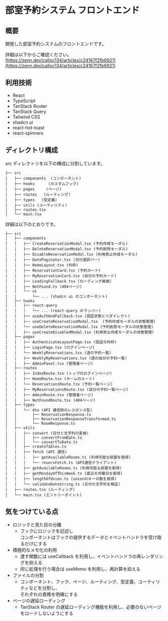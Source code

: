 # 部室予約システム フロントエンド

## 概要

開発した部室予約システムのフロントエンドです。

詳細は以下からご確認ください。
[https://zenn.dev/calloc134/articles/c24167f2fb6921](https://zenn.dev/calloc134/articles/c24167f2fb6921)

## 利用技術

- React
- TypeScript
- TanStack Router
- TanStack Query
- Tailwind CSS
- shadcn ui
- react-hot-toast
- react-spinners

## ディレクトリ構成

src ディレクトリを以下の構成に分割しています。

```src
├── src
│   ├── components  (コンポーネント)
│   ├── hooks      (カスタムフック)
│   ├── pages     (ページ)
│   ├── routes   (ルーティング)
│   ├── types   (型定義)
│   ├── utils (ユーティリティ)
│   ├── routes.tsx
│   └── main.tsx
```

詳細は以下のとおりです。

```
├── src
│   ├── components
│   │   ├── CreateReservationModal.tsx (予約作成モーダル)
│   │   ├── DeleteReservationModal.tsx (予約削除モーダル)
│   │   ├── DisableReservationModal.tsx (利用禁止作成モーダル)
│   │   ├── DatePaginator.tsx (日付選択バー)
│   │   ├── HomeLayout.tsx (外枠)
│   │   ├── ReservationCard.tsx (予約カード)
│   │   ├── MyReservationCard.tsx (自分の予約カード)
│   │   ├── LoadingFallback.tsx (ローディング画面)
│   │   ├── NotFound.ts (404ページ)
│   │   └── ui
│   │       └── ... (shadcn ui のコンポーネント)
│   ├── hooks
│   │   ├── react-query
│   │   │   └── ... (react-query のラッパー)
│   │   ├── useAuthAndFallback.tsx (認証状態とリダイレクト)
│   │   ├── useCreateReservationModal.tsx  (予約作成モーダルの状態管理)
│   │   └── useDeleteReservationModal.tsx (予約削除モーダルの状態管理)
│   │   ├── useCreateDisabledModal.tsx (利用禁止作成モーダルの状態管理)
│   ├── pages
│   │   ├── AuthenticateLayoutPage.tsx (認証の外枠)
│   │   ├── LoginPage.tsx (ログインページ)
│   │   └── WeeklyReservations.tsx (週の予約一覧)
│   │   ├── WeeklyMyReservations.tsx (週の自分の予約一覧)
│   │   ├── AdminPanel.tsx (管理者ページ)
│   ├── routes
│   │   ├── IndexRoute.tsx (トップのログインページ)
│   │   ├── HomeRoute.tsx (ホームのルート)
│   │   └── ReservationsRoute.tsx (予約一覧ページ)
│   │   ├── MyReservationsRoute.tsx (自分の予約一覧ページ)
│   │   ├── AdminRoute.tsx (管理者ページ)
│   │   ├── NotFoundRoute.tsx (404ページ)
│   ├── types
│   │   └── dto (API 通信時のレスポンス型)
│   │       ├── ReservationResponse.ts
│   │       ├── ReservationResponseTransformed.ts
│   │       └── RoomResponse.ts
│   ├── utils
│   │   ├── convert (日付と文字列の変換)
│   │   │   ├── convertFromDate.ts
│   │   │   └── convertToDate.ts
│   │   ├── createTables.ts
│   │   ├── fetch (API 通信)
│   │   │   ├── getAvailableRooms.ts (利用可能な部屋を取得)
│   │   │   └── reservFetch.ts (API通信クライアント)
│   │   ├── getAvailableRooms.ts (利用可能な部屋を取得)
│   │   ├── getMondayOfThisWeek.ts (直近の月曜日を取得)
│   │   ├── lengthOfUnion.ts (unionのキーの数を取得)
│   │   └── validateDateString.ts (日付の文字列を検証)
│   ├── routes.tsx (ルーティング)
│   └── main.tsx (エントリーポイント)
```

## 気をつけている点

- ロジックと見た目の分離
  - フックにロジックを記述し  
    コンポーネントはフックの提供するデータとイベントハンドラを受け取るだけにする
- 積極的なメモ化の利用
  - 渡す関数には useCallback を利用し、イベントハンドラの再レンダリングを抑える
  - 同じ処理を行う場合は useMemo を利用し、再計算を抑える
- ファイルの分割
  - コンポーネント、フック、ページ、ルーティング、型定義、ユーティリティなどを分割し、  
     それぞれの責務を明確にする
- ページの遅延ローディング
  - TanStack Router の遅延ローディング機能を利用し、必要のないページをロードしないようにする
